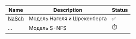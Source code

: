 | Name | Description | Status |
| ------------- | ------------- | ------------- |
| [NaSch](flow_traffic_model.ipynb) | Модель Нагеля и Шрекенберга | ✅ |
| ... | Модель S-NFS | ⏱️ |
